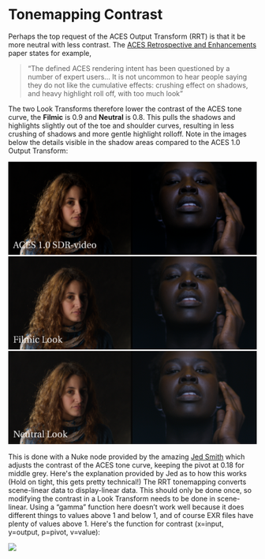 # Tonemapping Contrast

Perhaps the top request of the ACES Output Transform (RRT) is that it be more neutral with less contrast. The [ACES Retrospective and Enhancements](https://community.acescentral.com/uploads/default/original/1X/38d7ee7ca7720701873914094d6f4a1d4ca031ef.pdf) paper states for example,

> “The defined ACES rendering intent has been questioned by a number of expert users... It is not uncommon to hear people saying they do not like the cumulative effects: crushing effect on shadows, and heavy highlight roll off, with too much look”

The two Look Transforms therefore lower the contrast of the ACES tone curve, the **Filmic** is 0.9 and **Neutral** is 0.8. This pulls the shadows and highlights slightly out of the toe and shoulder curves, resulting in less crushing of shadows and more gentle highlight rolloff. Note in the images below the details visible in the shadow areas compared to the ACES 1.0 Output Transform:

![rrt](img/tone_rrt.png)
![rrt](img/tone_filmic9.png)
![rrt](img/tone_neutral8.png)

This is done with a Nuke node provided by the amazing [Jed Smith](https://github.com/jedypod) which adjusts the contrast of the ACES tone curve, keeping the pivot at 0.18 for middle grey. Here's the explanation provided by Jed as to how this works (Hold on tight, this gets pretty technical!) The RRT tonemapping converts scene-linear data to display-linear data. This should only be done once, so modifying the contrast in a Look Transform needs to be done in scene-linear. Using a “gamma” function here doesn’t work well because it does different things to values above 1 and below 1, and of course EXR files have plenty of values above 1. Here's the function for contrast (x=input, y=output, p=pivot, v=value): 

<img src="https://render.githubusercontent.com/render/math?math=y = p\left(\frac{x}{p}\right)^{v}">



